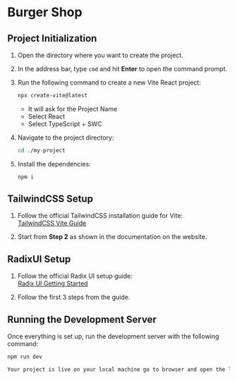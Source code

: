 # Burger Shop

## Project Initialization

1. Open the directory where you want to create the project.
2. In the address bar, type `cmd` and hit **Enter** to open the command prompt.
3. Run the following command to create a new Vite React project:

    ```bash
    npx create-vite@latest
    ```
    - It will ask for the Project Name
    - Select React
    - Select TypeScript + SWC


4. Navigate to the project directory:

    ```bash
    cd ./my-project
    ```

5. Install the dependencies:

    ```bash
    npm i
    ```

## TailwindCSS Setup

1. Follow the official TailwindCSS installation guide for Vite:  
   [TailwindCSS Vite Guide](https://tailwindcss.com/docs/guides/vite)
   
2. Start from **Step 2** as shown in the documentation on the website.

## RadixUI Setup

1. Follow the official Radix UI setup guide:  
   [Radix UI Getting Started](https://www.radix-ui.com/themes/docs/overview/getting-started)

2. Follow the first 3 steps from the guide.

## Running the Development Server

Once everything is set up, run the development server with the following command:

```bash
npm run dev

Your project is live on your local machine go to browser and open the link provided on the terminal